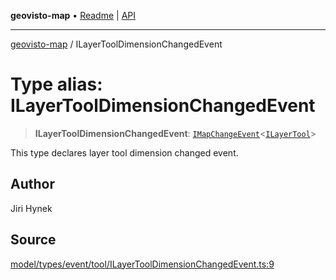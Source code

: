 **geovisto-map** • [Readme](../README.md) \| [API](../globals.md)

***

[geovisto-map](../README.md) / ILayerToolDimensionChangedEvent

# Type alias: ILayerToolDimensionChangedEvent

> **ILayerToolDimensionChangedEvent**: [`IMapChangeEvent`](../interfaces/IMapChangeEvent.md)\<[`ILayerTool`](../interfaces/ILayerTool.md)\>

This type declares layer tool dimension changed event.

## Author

Jiri Hynek

## Source

[model/types/event/tool/ILayerToolDimensionChangedEvent.ts:9](https://github.com/geovisto/geovisto-map/blob/5ee2cb5d45c19062fc8fc6beefa2848c076518b6/src/model/types/event/tool/ILayerToolDimensionChangedEvent.ts#L9)
